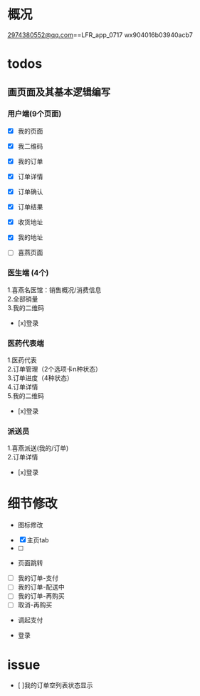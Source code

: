 # 概况
2974380552@qq.com==LFR_app_0717
wx904016b03940acb7

# todos
## 画页面及其基本逻辑编写
### 用户端(9个页面)
- [x] 我的页面
- [x] 我二维码       
- [x] 我的订单     
- [x] 订单详情    
- [x] 订单确认        
- [x] 订单结果        
- [x] 收货地址  
- [x] 我的地址       
- [ ] 喜燕页面    


### 医生端 (4个)

1.喜燕名医馆：销售概况/消费信息   
2.全部销量   
3.我的二维码   
- [x]登录  

### 医药代表端
1.医药代表   
2.订单管理（2个选项卡n种状态）   
3.订单进度（4种状态）  
4.订单详情  
5.我的二维码 
- [x]登录   

### 派送员
1.喜燕派送(我的/订单)  
2.订单详情  
- [x]登录  

# 细节修改
- 图标修改
- [x] 主页tab
- [ ]

- 页面跳转
- [ ] 我的订单-支付
- [ ] 我的订单-配送中
- [ ] 我的订单-再购买
- [ ] 取消-再购买

- 调起支付

- 登录

# issue
- [ ]我的订单空列表状态显示





